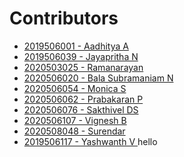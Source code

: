 # **Contributors**

<!-- "- [Regno-Name](Your Github URL)" -->
<!-- Add your name in-between according to your regno ascending order i.e Lower Regno to Higher Regno-->

- [2019506001 - Aadhitya A](https://github.com/alphaX86)
- [2019506039 - Jayapritha N](https://github.com/coding-geek21)
- [2020503025 - Ramanarayan](https://github.com/Ram-Narayan-3414)
- [2020506020 - Bala Subramaniam N](https://github.com/bala418)
- [2020506054 - Monica S](https://github.com/Monica0077)
- [2020506062 - Prabakaran P](https://github.com/Prabakaran2712)
- [2020506076 - Sakthivel DS](https://github.com/SakthivelDS)
- [2020506107 - Vignesh B](https://github.com/vigneshb27)
- [2020508048 - Surendar](https://github.com/SurendarSingh)
- [2019506117 - Yashwanth V ](https://github.com/yashmcc)
hello